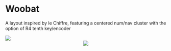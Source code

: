 # Woobat

A layout inspired by le Chiffre, featuring a centered num/nav cluster with the option of R4 tenth key/encoder 

<img src="https://assets.pokemon.com/assets/cms2/img/pokedex/full/527.png">

<center>
  <img src="_">
</center>
